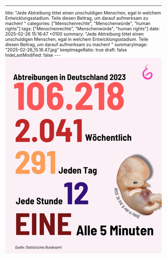 ---
title: "Jede Abtreibung tötet einen unschuldigen Menschen, egal in welchem Entwicklungsstadium. Teile diesen Beitrag, um darauf aufmerksam zu machen! "
categories: ["Menschenrechte", "Menschenwürde", "human rights"]
tags: ["Menschenrechte", "Menschenwürde", "human rights"]
date: 2025-02-26 15:16:47 +0100
summary: "Jede Abtreibung tötet einen unschuldigen Menschen, egal in welchem Entwicklungsstadium. Teile diesen Beitrag, um darauf aufmerksam zu machen! "
summaryImage: "2025-02-26_15.16.47.jpg"
keepImageRatio: true
draft: false
hideLastModified: false
---[![Jede Abtreibung tötet einen unschuldigen Menschen, egal in welchem Entwicklungsstadium. Teile diesen Beitrag, um darauf aufmerksam zu machen! ](2025-02-26_15.16.47.jpg "Jede Abtreibung tötet einen unschuldigen Menschen, egal in welchem Entwicklungsstadium. Teile diesen Beitrag, um darauf aufmerksam zu machen! ")](https://www.sundaysforlife.org/de)